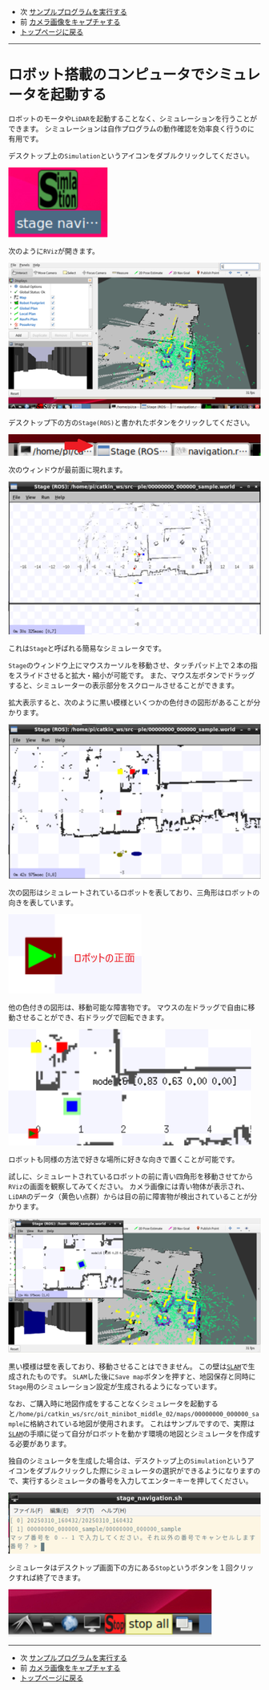 - 次 [サンプルプログラムを実行する](./samples.md)
- 前 [カメラ画像をキャプチャする](./camera_capture.md)
- [トップページに戻る](../README.md)

---

# ロボット搭載のコンピュータでシミュレータを起動する

ロボットのモータや`LiDAR`を起動することなく、シミュレーションを行うことができます。
シミュレーションは自作プログラムの動作確認を効率良く行うのに有用です。

デスクトップ上の`Simulation`というアイコンをダブルクリックしてください。

![2025-03-10_154019.png](../images/2025-03-10_154019.png)

次のように`RViz`が開きます。

![2025-03-10_154313.png](../images/2025-03-10_154313.png)

デスクトップ下の方の`Stage(ROS)`と書かれたボタンをクリックしてください。

![2025-03-10_154313_part.png](../images/2025-03-10_154313_part.png)

次のウィンドウが最前面に現れます。

![2025-03-10_154324.png](../images/2025-03-10_154324.png)

これは`Stage`と呼ばれる簡易なシミュレータです。

`Stage`のウィンドウ上にマウスカーソルを移動させ、タッチパッド上で２本の指をスライドさせると拡大・縮小が可能です。
また、マウス左ボタンでドラッグすると、シミュレーターの表示部分をスクロールさせることができます。

拡大表示すると、次のように黒い模様といくつかの色付きの図形があることが分かります。

![2025-03-10_154342.png](../images/2025-03-10_154342.png)

次の図形はシミュレートされているロボットを表しており、三角形はロボットの向きを表しています。

![2025-03-10_155256.png](../images/2025-03-10_155256.png)

他の色付きの図形は、移動可能な障害物です。
マウスの左ドラッグで自由に移動させることができ、右ドラッグで回転できます。

![2025-03-10_160855.png](../images/2025-03-10_160855.png)

ロボットも同様の方法で好きな場所に好きな向きで置くことが可能です。

試しに、シミュレートされているロボットの前に青い四角形を移動させてから`RViz`の画面を観察してみてください。
カメラ画像には青い物体が表示され、`LiDAR`のデータ（黄色い点群）からは目の前に障害物が検出されていることが分かります。

![2025-03-10_155622.png](../images/2025-03-10_155622.png)

黒い模様は壁を表しており、移動させることはできません。
この壁は[`SLAM`](./slam.md)で生成されたものです。
`SLAM`した後に`Save map`ボタンを押すと、地図保存と同時に`Stage`用のシミュレーション設定が生成されるようになっています。

なお、ご購入時に地図作成をすることなくシミュレータを起動すると`/home/pi/catkin_ws/src/oit_minibot_middle_02/maps/00000000_000000_sample`に格納されている地図が使用されます。
これはサンプルですので、実際は[`SLAM`](./slam.md)の手順に従って自分がロボットを動かす環境の地図とシミュレータを作成する必要があります。

独自のシミュレータを生成した場合は、デスクトップ上の`Simulation`というアイコンをダブルクリックした際にシミュレータの選択ができるようになりますので、実行するシミュレータの番号を入力してエンターキーを押してください。

![2025-03-10_160455.png](../images/2025-03-10_160455.png)

シミュレータはデスクトップ画面下の方にある`Stop`というボタンを１回クリックすれば終了できます。

![2025-03-08_175253.png](../images/2025-03-08_175253.png)

---

- 次 [サンプルプログラムを実行する](./samples.md)
- 前 [カメラ画像をキャプチャする](./camera_capture.md)
- [トップページに戻る](../README.md)
